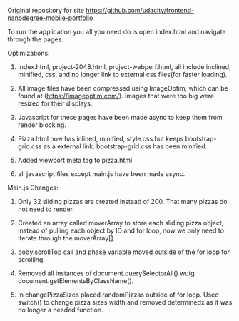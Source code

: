 Original repository for site https://github.com/udacity/frontend-nanodegree-mobile-portfolio

To run the application you all you need do is open index.html and navigate through the pages.

Optimizations:

1. Index.html, project-2048.html, project-webperf.html, all include inclined, minified, css, and no longer link to external css files(for faster loading).

2. All image files have been compressed using ImageOptim, which can be found at (https://imageoptim.com/). Images that were too big were resized for their displays.

3. Javascript for these pages have been made async to keep them from render blocking.

4. Pizza.html now has inlined, minified, style.css but keeps bootstrap-grid.css as a external link. bootstrap-grid.css has been minified.

5. Added viewport meta tag to pizza.html

5. all javascript files except main.js have been made async.

Main.js Changes:

1. Only 32 sliding pizzas are created instead of 200. That many pizzas do not need to render.

2. Created an array called moverArray to store each sliding pizza object, instead of pulling each object by ID and for loop, now we only need to iterate through the moverArray[].

3. body.scrollTop call and phase variable moved outside of the for loop for scrolling.

4. Removed all instances of document.querySelectorAll() wutg document.getElementsByClassName().

5. In changePizzaSizes placed randomPizzas outside of for loop. Used switch() to change pizza sizes width and removed determinedx as it was no longer a needed function.